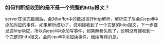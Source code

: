### 如何判断接收到的是不是一个完整的http报文？
server在读完数据后，会对buffer中的数据进行http解析，解析完了后会向epoll中添加对应的事件，如果解析成功了，说明接收到了一个完整的http报文，下一步要发送http响应，所以向epoll中添加写事件，如果解析失败了，说明没有接收到一个完整的http报文，会向epoll中添加读事件，继续等待消息。

### 